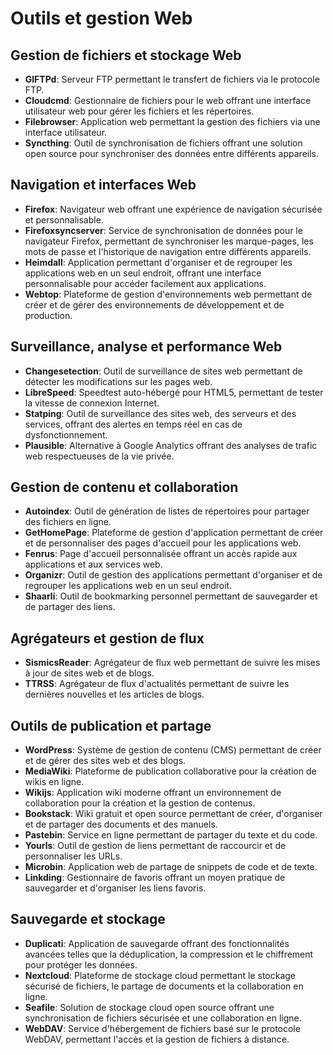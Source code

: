 # Outils et gestion Web

## Gestion de fichiers et stockage Web

- **GlFTPd**: Serveur FTP permettant le transfert de fichiers via le protocole FTP.
- **Cloudcmd**: Gestionnaire de fichiers pour le web offrant une interface utilisateur web pour gérer les fichiers et les répertoires.
- **Filebrowser**: Application web permettant la gestion des fichiers via une interface utilisateur.
- **Syncthing**: Outil de synchronisation de fichiers offrant une solution open source pour synchroniser des données entre différents appareils.

## Navigation et interfaces Web

- **Firefox**: Navigateur web offrant une expérience de navigation sécurisée et personnalisable.
- **Firefoxsyncserver**: Service de synchronisation de données pour le navigateur Firefox, permettant de synchroniser les marque-pages, les mots de passe et l'historique de navigation entre différents appareils.
- **Heimdall**: Application permettant d'organiser et de regrouper les applications web en un seul endroit, offrant une interface personnalisable pour accéder facilement aux applications.
- **Webtop**: Plateforme de gestion d'environnements web permettant de créer et de gérer des environnements de développement et de production.

## Surveillance, analyse et performance Web

- **Changesetection**: Outil de surveillance de sites web permettant de détecter les modifications sur les pages web.
- **LibreSpeed**: Speedtest auto-hébergé pour HTML5, permettant de tester la vitesse de connexion Internet.
- **Statping**: Outil de surveillance des sites web, des serveurs et des services, offrant des alertes en temps réel en cas de dysfonctionnement.
- **Plausible**: Alternative à Google Analytics offrant des analyses de trafic web respectueuses de la vie privée.

## Gestion de contenu et collaboration

- **Autoindex**: Outil de génération de listes de répertoires pour partager des fichiers en ligne.
- **GetHomePage**: Plateforme de gestion d'application permettant de créer et de personnaliser des pages d'accueil pour les applications web.
- **Fenrus**: Page d'accueil personnalisée offrant un accès rapide aux applications et aux services web.
- **Organizr**: Outil de gestion des applications permettant d'organiser et de regrouper les applications web en un seul endroit.
- **Shaarli**: Outil de bookmarking personnel permettant de sauvegarder et de partager des liens.

## Agrégateurs et gestion de flux

- **SismicsReader**: Agrégateur de flux web permettant de suivre les mises à jour de sites web et de blogs.
- **TTRSS**: Agrégateur de flux d'actualités permettant de suivre les dernières nouvelles et les articles de blogs.

## Outils de publication et partage

- **WordPress**: Système de gestion de contenu (CMS) permettant de créer et de gérer des sites web et des blogs.
- **MediaWiki**: Plateforme de publication collaborative pour la création de wikis en ligne.
- **Wikijs**: Application wiki moderne offrant un environnement de collaboration pour la création et la gestion de contenus.
- **Bookstack**: Wiki gratuit et open source permettant de créer, d'organiser et de partager des documents et des manuels.
- **Pastebin**: Service en ligne permettant de partager du texte et du code.
- **Yourls**: Outil de gestion de liens permettant de raccourcir et de personnaliser les URLs.
- **Microbin**: Application web de partage de snippets de code et de texte.
- **Linkding**: Gestionnaire de favoris offrant un moyen pratique de sauvegarder et d'organiser les liens favoris.

## Sauvegarde et stockage

- **Duplicati**: Application de sauvegarde offrant des fonctionnalités avancées telles que la déduplication, la compression et le chiffrement pour protéger les données.
- **Nextcloud**: Plateforme de stockage cloud permettant le stockage sécurisé de fichiers, le partage de documents et la collaboration en ligne.
- **Seafile**: Solution de stockage cloud open source offrant une synchronisation de fichiers sécurisée et une collaboration en ligne.
- **WebDAV**: Service d'hébergement de fichiers basé sur le protocole WebDAV, permettant l'accès et la gestion de fichiers à distance.